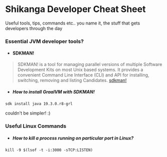 # Shikanga Developer Cheat Sheet
Useful tools, tips, commands etc.. you name it, the stuff that gets developers through the day

### Essential JVM developer tools?

* #### SDKMAN!
> SDKMAN! is a tool for managing parallel versions of multiple Software Development Kits on most Unix based systems. It provides a convenient Command Line Interface (CLI) and API for installing, switching, removing and listing Candidates.
[sdkman!](https://sdkman.io/)

* ##### How to install GraalVM with SDKMAN!
```
sdk install java 19.3.0.r8-grl
```
couldn't be simpler! :)

### Useful Linux Commands

* ##### How to kill a process running on particular port in Linux?
```
kill -9 $(lsof -t -i:3000 -sTCP:LISTEN)
```
